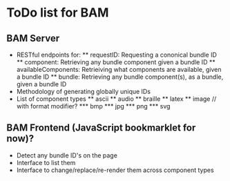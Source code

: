 # ToDo list for BAM

## BAM Server
* RESTful endpoints for:
	** requestID: Requesting a cononical bundle ID
	** component: Retrieving any bundle component given a bundle ID
	** availableComponents: Retrieiving what components are available, given a bundle ID
	** bundle: Retrieving any bundle component(s), as a bundle, given a bundle ID
* Methodology of generating globally unique IDs
* List of component types
	** ascii
	** audio
	** braille
	** latex
	** image // with format modifier?
		*** bmp
		*** jpg
		*** png
		*** svg

## BAM Frontend (JavaScript bookmarklet for now)?
* Detect any bundle ID's on the page
* Interface to list them
* Interface to change/replace/re-render them across component types
